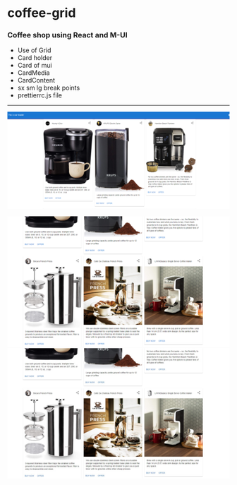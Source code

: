 # coffee-grid

### Coffee shop using React and M-UI

- Use of Grid
- Card holder
- Card of mui
- CardMedia
- CardContent
- sx sm lg break points
- prettierrc.js file

---

![Snapshot-1](/screenshots/Screenshot-1.png)

![Snapshot-2](/screenshots/Screenshot-2.png)
![Alt text](/snap-shot/test.jpg)
